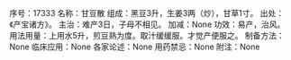序号：17333
名称：甘豆散
组成：黑豆3升，生姜3两（炒），甘草1寸。
出处：《产宝诸方》。
主治：难产3日，子母不相见。
加减：None
功效：易产，治风。
用法用量：上用水5升，煎豆熟为度。取汁缓缓服。才觉产便服之。
制备方法：None
临床应用：None
各家论述：None
用药禁忌：None
附注：None
